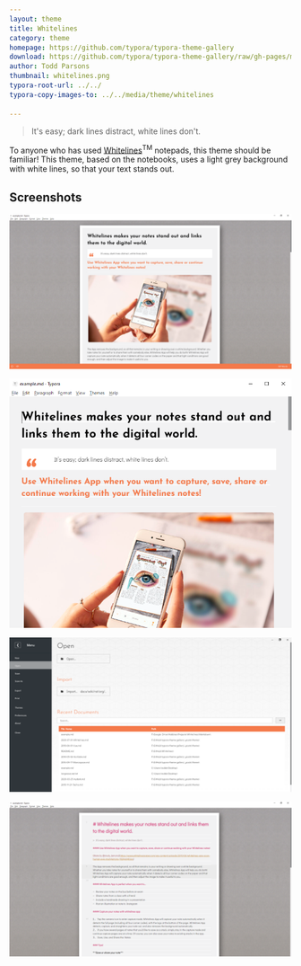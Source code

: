 ```yaml
---
layout: theme
title: Whitelines
category: theme
homepage: https://github.com/typora/typora-theme-gallery
download: https://github.com/typora/typora-theme-gallery/raw/gh-pages/media/theme/whitelines/whitelines.css
author: Todd Parsons
thumbnail: whitelines.png
typora-root-url: ../../
typora-copy-images-to: ../../media/theme/whitelines

---
```


> It's easy; dark lines distract, white lines don't.

To anyone who has used <a href="https://www.whitelinespaper.com/">Whitelines</a><sup>TM</sup> notepads, this theme should be familiar! This theme, based on the notebooks, uses a light grey background with white lines, so that your text stands out.

## Screenshots

![full-width](/media/theme/whitelines/full.png)

![thin](/media/theme/whitelines/thin.png)

![unibody](/media/theme/whitelines/unibody.png)

![code](/media/theme/whitelines/code.png)